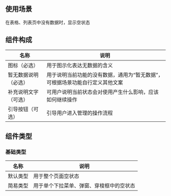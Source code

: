## 使用场景

在表格、列表页中没有数据时，显示空状态

## 组件构成

| 名称 | 说明  |
| --- | ---  |
| 图标（必选） | 用于图示化表达无数据的含义 |
| 暂无数据说明（必选） | 用于说明当前功能的没有数据，通用为“暂无数据”，可根据场景功能自行定义其他文案 |
| 补充说明文字（可选） | 可用户说明当前状态会对使用产生什么影响，应该如何继续操作 |
| 引导按钮（可选） | 引导用户进入管理的操作流程 |

## 组件类型

### 基础类型

| 名称 | 说明  |
| --- | ---  |
| 默认类型 | 用于整个页面空状态 |
| 简易类型 | 用于单个下拉菜单、弹窗、穿梭框中的空状态  |
